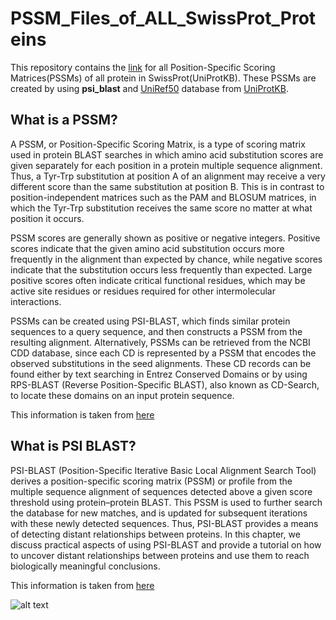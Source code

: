 # PSSM_Files_of_ALL_SwissProt_Proteins
 This repository contains the [link](https://drive.google.com/drive/folders/1XYZG8NIVMjTb1eBoF54KCByLCv6IZcSQ?usp=sharing) for all Position-Specific Scoring Matrices(PSSMs) of all protein in SwissProt(UniProtKB).
 These PSSMs are created by using **psi_blast** and [UniRef50](https://www.uniprot.org/uniref/?query=&fil=identity:0.5) database from [UniProtKB](https://www.uniprot.org/).
## What is a PSSM?
A PSSM, or Position-Specific Scoring Matrix, is a type of scoring matrix used in protein BLAST searches in which amino acid substitution scores are given separately for each position in a protein multiple sequence alignment. Thus, a Tyr-Trp substitution at position A of an alignment may receive a very different score than the same substitution at position B. This is in contrast to position-independent matrices such as the PAM and BLOSUM matrices, in which the Tyr-Trp substitution receives the same score no matter at what position it occurs.

PSSM scores are generally shown as positive or negative integers. Positive scores indicate that the given amino acid substitution occurs more frequently in the alignment than expected by chance, while negative scores indicate that the substitution occurs less frequently than expected. Large positive scores often indicate critical functional residues, which may be active site residues or residues required for other intermolecular interactions.

PSSMs can be created using PSI-BLAST, which finds similar protein sequences to a query sequence, and then constructs a PSSM from the resulting alignment. Alternatively, PSSMs can be retrieved from the NCBI CDD database, since each CD is represented by a PSSM that encodes the observed substitutions in the seed alignments. These CD records can be found either by text searching in Entrez Conserved Domains or by using RPS-BLAST (Reverse Position-Specific BLAST), also known as CD-Search, to locate these domains on an input protein sequence.

This information is taken from [here](https://www.ncbi.nlm.nih.gov/Class/Structure/pssm/pssm_viewer.cgi#:~:text=A%20PSSM%2C%20or%20Position%2DSpecific,a%20protein%20multiple%20sequence%20alignment)

## What is PSI BLAST?
PSI-BLAST (Position-Specific Iterative Basic Local Alignment Search Tool) derives a position-specific scoring matrix (PSSM) or profile from the multiple sequence alignment of sequences detected above a given score threshold using protein–protein BLAST. This PSSM is used to further search the database for new matches, and is updated for subsequent iterations with these newly detected sequences. Thus, PSI-BLAST provides a means of detecting distant relationships between proteins. In this chapter, we discuss practical aspects of using PSI-BLAST and provide a tutorial on how to uncover distant relationships between proteins and use them to reach biologically meaningful conclusions.

This information is taken from [here](https://www.ncbi.nlm.nih.gov/books/NBK2590/#:~:text=Summary,threshold%20using%20protein%E2%80%93protein%20BLAST.)

![alt text](https://github.com/gozsari/PSSM_Files_of_ALL_SwissProt/blob/main/images/psi_blast.png)